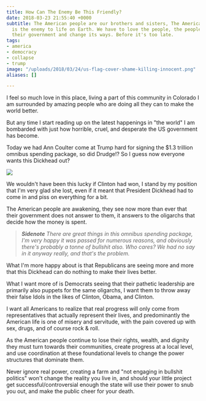 ```yaml
---
title: How Can The Enemy Be This Friendly?
date: 2018-03-23 21:55:40 +0000
subtitle: The American people are our brothers and sisters, The American Government
  is the enemy to life on Earth. We have to love the people, the people have to reclaim
  their government and change its ways. Before it's too late.
tags:
- america
- democracy
- collapse
- trump
image: "/uploads/2018/03/24/us-flag-cover-shame-killing-innocent.png"
aliases: []

---
```

I feel so much love in this place, living a part of this community in Colorado I am surrounded by amazing people who are doing all they can to make the world better.

But any time I start reading up on the latest happenings in "the world" I am bombarded with just how horrible, cruel, and desperate the US government has become.

Today we had Ann Coulter come at Trump hard for signing the $1.3 trillion omnibus spending package, so did Drudge!? So I guess now everyone wants this Dickhead out?

![](/uploads/2018/03/24/twitter-coulter-trump-impeach.png)

We wouldn't have been this lucky if Clinton had won, I stand by my position that I'm very glad she lost, even if it meant that President Dickhead had to come in and piss on everything for a bit.

The American people are awakening, they see now more than ever that their government does not answer to them, it answers to the oligarchs that decide how the money is spent.

> **_Sidenote_** _There are great things in this omnibus spending package, I'm very happy it was passed for numerous reasons, and obviously there's probably a tonne of bullshit also. Who cares? We had no say in it anyway really, and that's the problem._

What I'm more happy about is that Republicans are seeing more and more that this Dickhead can do nothing to make their lives better.

What I want more of is Democrats seeing that their pathetic leadership are primarily also puppets for the same oligarchs, I want them to throw away their false Idols in the likes of Clinton, Obama, and Clinton.

I want all Americans to realize that real progress will only come from representatives that actually represent their lives, and predominantly the American life is one of misery and servitude, with the pain covered up with sex, drugs, and of course rock & roll.

As the American people continue to lose their rights, wealth, and dignity they must turn towards their communities, create progress at a local level, and use coordination at these foundational levels to change the power structures that dominate them.

Never ignore real power, creating a farm and "not engaging in bullshit politics" won't change the reality you live in, and should your little project get successful/controversial enough the state will use their power to snub you out, and make the public cheer for your death.